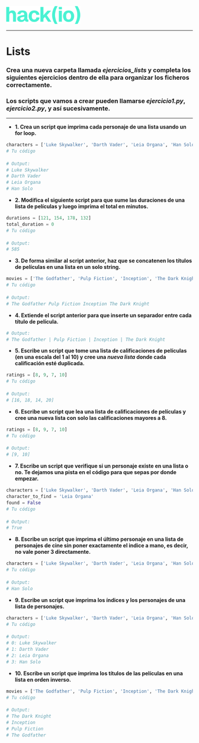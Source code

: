 <div style="text-align: center; width: 200px;" >
  <img src="https://github.com/Hack-io-Data/Imagenes/blob/main/01-LogosHackio/logo_celeste@4x.png?raw=true" alt="logo hack(io)" />
</div>

---

# Lists

### Crea una nueva carpeta llamada *ejercicios_lists* y completa los siguientes ejercicios dentro de ella para organizar los ficheros correctamente.

### Los scripts que vamos a crear pueden llamarse *ejercicio1.py*, *ejercicio2.py*, y así sucesivamente.

---

- **1. Crea un script que imprima cada personaje de una lista usando un for loop.**
```python
characters = ['Luke Skywalker', 'Darth Vader', 'Leia Organa', 'Han Solo']
# Tu código

# Output:
# Luke Skywalker
# Darth Vader
# Leia Organa
# Han Solo
```
- **2. Modifica el siguiente script para que sume las duraciones de una lista de películas y luego imprima el total en minutos.**
```python
durations = [121, 154, 178, 132]
total_duration = 0
# Tu código

# Output:
# 585
```
- **3. De forma similar al script anterior, haz que se concatenen los títulos de películas en una lista en un solo string.**
```python
movies = ['The Godfather', 'Pulp Fiction', 'Inception', 'The Dark Knight']
# Tu código

# Output:
# The Godfather Pulp Fiction Inception The Dark Knight
```
- **4. Extiende el script anterior para que inserte un separador entre cada título de película.**
```python
# Output:
# The Godfather | Pulp Fiction | Inception | The Dark Knight
```
- **5. Escribe un script que tome una lista de calificaciones de películas (en una escala del 1 al 10) y cree una *nueva lista* donde cada calificación esté duplicada.**
```python
ratings = [8, 9, 7, 10]
# Tu código

# Output:
# [16, 18, 14, 20]
```
- **6. Escribe un script que lea una lista de calificaciones de películas y cree una nueva lista con solo las calificaciones mayores a 8.**
```python
ratings = [8, 9, 7, 10]
# Tu código

# Output:
# [9, 10]
```
- **7. Escribe un script que verifique si un personaje existe en una lista o no. Te dejamos una pista en el código para que sepas por donde empezar.**
```python
characters = ['Luke Skywalker', 'Darth Vader', 'Leia Organa', 'Han Solo']
character_to_find = 'Leia Organa'
found = False
# Tu código

# Output:
# True
```
- **8. Escribe un script que imprima el último personaje en una lista de personajes de cine sin poner exactamente el indice a mano, es decir, no vale poner 3 directamente.**
```python
characters = ['Luke Skywalker', 'Darth Vader', 'Leia Organa', 'Han Solo']
# Tu código

# Output:
# Han Solo
```
- **9. Escribe un script que imprima los índices y los personajes de una lista de personajes.**
```python
characters = ['Luke Skywalker', 'Darth Vader', 'Leia Organa', 'Han Solo']
# Tu código

# Output:
# 0: Luke Skywalker
# 1: Darth Vader
# 2: Leia Organa
# 3: Han Solo
```
- **10. Escribe un script que imprima los títulos de las películas en una lista en orden inverso.**
```python
movies = ['The Godfather', 'Pulp Fiction', 'Inception', 'The Dark Knight']
# Tu código

# Output:
# The Dark Knight
# Inception
# Pulp Fiction
# The Godfather
```

